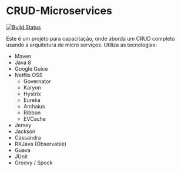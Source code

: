CRUD-Microservices 
==========================================

[![Build Status](https://travis-ci.org/rochapaulo/crud-microservices.svg?branch=master)](https://travis-ci.org/rochapaulo/crud-microservices)


Este é um projeto para capacitação, onde aborda um CRUD completo usando a arquitetura de micro serviços. Utiliza as tecnologias:

* Maven
* Java 8
* Google Guice
* Netflix OSS
  * Governator
  * Karyon
  * Hystrix
  * Eureka
  * Archaius
  * Ribbon
  * EVCache
* Jersey
* Jackson
* Cassandra
* RXJava (Observable)
* Guava
* JUnit
* Groovy / Spock
